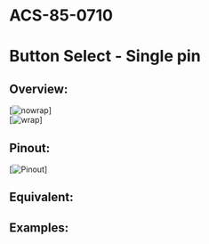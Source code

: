 # ACS-85-0710
Button Select - Single pin
==============

## Overview:
 

[![nowrap](https://github.com/robstave/ArduinoComponentSketches/blob/master/ACS-85%20ATTiny85%20sketches/ACS-85-0710/images/states1.png)]  
[![wrap](https://github.com/robstave/ArduinoComponentSketches/blob/master/ACS-85%20ATTiny85%20sketches/ACS-85-0710/images/states2.png)]  
 
## Pinout:
[![Pinout](https://github.com/robstave/ArduinoComponentSketches/blob/master/ACS-85%20ATTiny85%20sketches/ACS-85-0710/images/acs-85-0710.png)]  

## Equivalent:
 

## Examples:
 